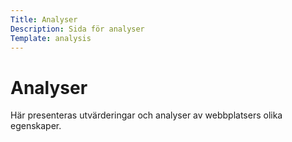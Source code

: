 ```yaml
---
Title: Analyser
Description: Sida för analyser
Template: analysis
---
```


Analyser
==========================

Här presenteras utvärderingar och analyser av webbplatsers olika egenskaper.